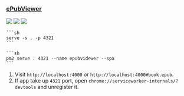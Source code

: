 ### [ePubViewer](https://github.com/pgaskin/ePubViewer)

![](https://img.shields.io/github/license/pgaskin/ePubViewer?style=flat-square) ![](https://img.shields.io/github/last-commit/pgaskin/ePubViewer/main?label=last%20commit%20(fork)&style=flat-square) ![](https://img.shields.io/badge/Vercel-black?style=flat&logo=Vercel&logoColor=white)

````{tab} From source
```sh
serve -s . -p 4321
```
````

````{tab} PM2
```sh
pm2 serve . 4321 --name epubvidewer --spa
```
````

1. Visit `http://localhost:4000` or `http://localhost:4000#book.epub`.
2. If app take up `4321` port, open `chrome://serviceworker-internals/?devtools` and unregister it.